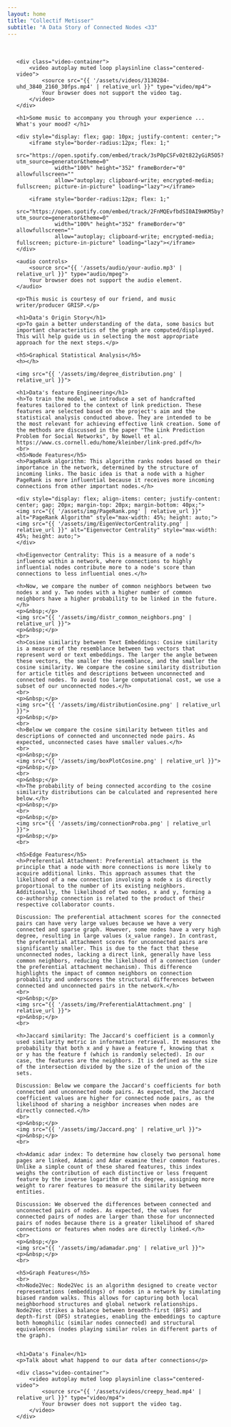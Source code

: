 ```yaml
---
layout: home
title: "Collectif Metisser"
subtitle: "A Data Story of Connected Nodes <33"
---
```


<div class="main-content">

    <div class="video-container">
        <video autoplay muted loop playsinline class="centered-video">
            <source src="{{ '/assets/videos/3130284-uhd_3840_2160_30fps.mp4' | relative_url }}" type="video/mp4">
            Your browser does not support the video tag.
        </video>
    </div>

    <h1>Some music to accompany you through your experience ... What's your mood? </h1>

    <div style="display: flex; gap: 10px; justify-content: center;">
        <iframe style="border-radius:12px; flex: 1;" 
                src="https://open.spotify.com/embed/track/3sP0pCSFv02t822yGiR5O5?utm_source=generator&theme=0" 
                width="100%" height="352" frameBorder="0" allowfullscreen="" 
                allow="autoplay; clipboard-write; encrypted-media; fullscreen; picture-in-picture" loading="lazy"></iframe>

        <iframe style="border-radius:12px; flex: 1;" 
                src="https://open.spotify.com/embed/track/2FnMQEvfbdSI0AI9mKM5by?utm_source=generator&theme=0" 
                width="100%" height="352" frameBorder="0" allowfullscreen="" 
                allow="autoplay; clipboard-write; encrypted-media; fullscreen; picture-in-picture" loading="lazy"></iframe>
    </div>

    <audio controls>
        <source src="{{ '/assets/audio/your-audio.mp3' | relative_url }}" type="audio/mpeg">
        Your browser does not support the audio element.
    </audio>

    <p>This music is courtesy of our friend, and music writer/producer GRISP.</p>

    <h1>Data's Origin Story</h1>
    <p>To gain a better understanding of the data, some basics but important characteristics of the graph are computed/displayed. This will help guide us in selecting the most appropriate approach for the next steps.</p>

    <h5>Graphical Statistical Analysis</h5>
    <h></h>

    <img src="{{ '/assets/img/degree_distribution.png' | relative_url }}">
    
    <h1>Data's feature Engineering</h1>
    <h>To train the model, we introduce a set of handcrafted features tailored to the context of link prediction. These features are selected based on the project's aim and the statistical analysis conducted above. They are intended to be the most relevant for achieving effective link creation. Some of the methods are discussed in the paper "The Link Prediction Problem for Social Networks", by Nowell et al. https://www.cs.cornell.edu/home/kleinber/link-pred.pdf</h>
    <br>
    <h5>Node Features</h5>
    <h>PageRank algorithm: This algorithm ranks nodes based on their importance in the network, determined by the structure of incoming links. The basic idea is that a node with a higher PageRank is more influential because it receives more incoming connections from other important nodes.</h>

    <div style="display: flex; align-items: center; justify-content: center; gap: 20px; margin-top: 20px; margin-bottom: 40px;">
    <img src="{{ '/assets/img/PageRank.png' | relative_url }}" alt="PageRank Algorithm" style="max-width: 45%; height: auto;">
    <img src="{{ '/assets/img/EigenVectorCentrality.png' | relative_url }}" alt="Eigenvector Centrality" style="max-width: 45%; height: auto;">
    </div>

    <h>Eigenvector Centrality: This is a measure of a node's influence within a network, where connections to highly influential nodes contribute more to a node's score than connections to less influential ones.</h>

    <h>Now, we compare the number of common neighbors between two nodes x and y. Two nodes with a higher number of common neighbors have a higher probability to be linked in the future.</h>
    <p>&nbsp;</p>
    <img src="{{ '/assets/img/distr_common_neighbors.png' | relative_url }}">
    <p>&nbsp;</p>
    <br>
    <h>Cosine similarity between Text Embeddings: Cosine similarity is a measure of the resemblance between two vectors that represent word or text embeddings. The larger the angle between these vectors, the smaller the resemblance, and the smaller the cosine similarity. We compare the cosine similarity distribution for article titles and descriptions between unconnected and connected nodes. To avoid too large computational cost, we use a subset of our unconnected nodes.</h>
    <br>
    <p>&nbsp;</p>
    <img src="{{ '/assets/img/distributionCosine.png' | relative_url }}">
    <p>&nbsp;</p>
    <br>
    <h>Below we compare the cosine similarity between titles and descriptions of connected and unconnected node pairs. As expected, unconnected cases have smaller values.</h>
    <br>
    <p>&nbsp;</p>
    <img src="{{ '/assets/img/boxPlotCosine.png' | relative_url }}">
    <p>&nbsp;</p>
    <br>
    <p>&nbsp;</p>
    <h>The probability of being connected according to the cosine similarity distributions can be calculated and represented here below.</h>
    <p>&nbsp;</p>
    <br>
    <p>&nbsp;</p>
    <img src="{{ '/assets/img/connectionProba.png' | relative_url }}">
    <p>&nbsp;</p>
    <br>

    <h5>Edge Features</h5>
    <h>Preferential Attachment: Preferential attachment is the principle that a node with more connections is more likely to acquire additional links. This approach assumes that the likelihood of a new connection involving a node x is directly proportional to the number of its existing neighbors. Additionally, the likelihood of two nodes, x and y, forming a co-authorship connection is related to the product of their respective collaborator counts.

    Discussion: The preferential attachment scores for the connected pairs can have very large values because we have a very connected and sparse graph. However, some nodes have a very high degree, resulting in large values (x_value range). In contrast, the preferential attachment scores for unconnected pairs are significantly smaller. This is due to the fact that these unconnected nodes, lacking a direct link, generally have less common neighbors, reducing the likelihood of a connection (under the preferential attachment mechanism). This difference highlights the impact of common neighbors on connection probability and underscores the structural differences between connected and unconnected pairs in the network.</h>
    <br>
    <p>&nbsp;</p>
    <img src="{{ '/assets/img/PreferentialAttachment.png' | relative_url }}">
    <p>&nbsp;</p>
    <br>

    <h>Jaccard similarity: The Jaccard's coefficient is a commonly used similarity metric in information retrieval. It measures the probability that both x and y have a feature f, knowing that x or y has the feature f (which is randomly selected). In our case, the features are the neighbors. It is defined as the size of the intersection divided by the size of the union of the sets.

    Discussion: Below we compare the Jaccard's coefficients for both connected and unconnected node pairs. As expected, the Jaccard coefficient values are higher for connected node pairs, as the likelihood of sharing a neighbor increases when nodes are directly connected.</h>
    <br>
    <p>&nbsp;</p>
    <img src="{{ '/assets/img/Jaccard.png' | relative_url }}">
    <p>&nbsp;</p>
    <br>

    <h>Adamic adar index: To determine how closely two personal home pages are linked, Adamic and Adar examine their common features. Unlike a simple count of these shared features, this index weighs the contribution of each distinctive or less frequent feature by the inverse logarithm of its degree, assigning more weight to rarer features to measure the similarity between entities.

    Discussion: We observed the differences between connected and unconnected pairs of nodes. As expected, the values for connected pairs of nodes are larger than those for unconnected pairs of nodes because there is a greater likelihood of shared connections or features when nodes are directly linked.</h>
    <br>
    <p>&nbsp;</p>
    <img src="{{ '/assets/img/adamadar.png' | relative_url }}">
    <p>&nbsp;</p>
    <br>

    <h5>Graph Features</h5>
    <br>
    <h>Node2Vec: Node2Vec is an algorithm designed to create vector representations (embeddings) of nodes in a network by simulating biased random walks. This allows for capturing both local neighborhood structures and global network relationships. Node2Vec strikes a balance between breadth-first (BFS) and depth-first (DFS) strategies, enabling the embeddings to capture both homophilic (similar nodes connected) and structural equivalences (nodes playing similar roles in different parts of the graph).


    <h1>Data's Finale</h1>
    <p>Talk about what happend to our data after connections</p>

    <div class="video-container">
        <video autoplay muted loop playsinline class="centered-video">
            <source src="{{ '/assets/videos/creepy_head.mp4' | relative_url }}" type="video/mp4">
            Your browser does not support the video tag.
        </video>
    </div>

</div>

<style>
  /* Center the video container */
  .video-container {
    display: flex;
    justify-content: center;
    align-items: center;
    margin-bottom: 30px;  /* Add space between video and content */
    padding: 0 20px; /* Add some horizontal padding */
  }

  /* Make the video larger and higher */
  .centered-video {
    width: 100%;      /* Make video take full width of the container */
    height: 80vh;     /* Set the height to 80% of the viewport height (you can adjust this) */
    object-fit: cover; /* Ensures video covers the space without stretching */
  }

  /* Increase the content's margin for more spacing on the page */
  .main-content {
    margin: 0 auto;    /* Center content */
    max-width: 1200px;  /* You can adjust this width to make the content wider */
    padding: 20px;      /* Add some padding for spacing around the content */
  }
</style>
